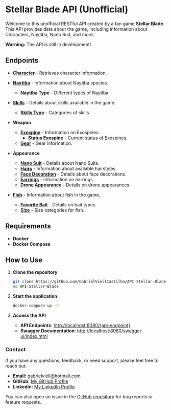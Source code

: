 # Stellar Blade API (Unofficial)

Welcome to this unofficial RESTful API created by a fan game **Stellar Blade**. This API provides data about the game, including information about Characters, Naytiba, Nano Suit, and more.

**Warning:** The API is still in development!

## Endpoints

- **[Character](documentation/Character/Character.md)** - Retrieves character information.
- **[Naytiba](documentation/Naytiba/Naytiba.md)** - Information about Naytiba species.
   - **[Naytiba Type](documentation/Naytiba/NaytibaType.md)** - Different types of Naytiba.
- **[Skills](documentation/Skills/Skills.md)** - Details about skills available in the game.
   - **[Skills Type](documentation/Skills/SkillsType.md)** - Categories of skills.
- **Weapon**
   - **[Exospine](documentation/Weapon/Exospine.md)** - Information on Exospines.
      - **[Status Exospine](documentation/Weapon/StatusExospine.md)** - Current status of Exospines.
   - **[Gear](documentation/Weapon/Gear.md)** - Gear information.
- **Appearance**
   - **[Nano Suit](documentation/Appearance/NanoSuit.md)** - Details about Nano Suits.
   - **[Hairs](documentation/Appearance/Hairs.md)** - Information about available hairstyles.
   - **[Face Decoration](documentation/Appearance/FaceDecoration.md)** - Details about face decorations.
   - **[Earrings](documentation/Appearance/Earrings.md)** - Information on earrings.
   - **[Drone Appearance](documentation/Appearance/DroneAppearance.md)** - Details on drone appearances.

- **[Fish](documentation/Fish/Fish.md)** - Information about fish in the game.
   - **[Favorite Bait](documentation/Fish/FavoriteBait.md)** - Details on bait types.
   - **[Size](documentation/Fish/Size.md)** - Size categories for fish.

## Requirements
- **Docker**
- **Docker Compose**

## How to Use

1. **Clone the repository**  
   ```sh
   git clone https://github.com/GabrielViellCastilho/API-Stellar-Blade.git
   cd API-Stellar-Blade
   ```

2. **Start the application**  
   ```sh
   docker-compose up -d
   ```

3. **Access the API**  
   - **API Endpoints**: [http://localhost:8080/{api-endpoint}](http://localhost:8080/{api-endpoint})  
   - **Swagger Documentation**: [http://localhost:8080/swagger-ui/index.html](http://localhost:8080/swagger-ui/index.html) 

### Contact

If you have any questions, feedback, or need support, please feel free to reach out:

- **Email:** gabrielviell@hotmail.com
- **GitHub:** [My GitHub Profile](https://github.com/GabrielViellCastilho)
- **LinkedIn:** [My LinkedIn Profile](https://www.linkedin.com/in/gabriel-viell-castilho-220438317/)

You can also open an issue in the [GitHub repository](https://github.com/GabrielViellCastilho/API-Stellar-Blade/issues) for bug reports or feature requests.

